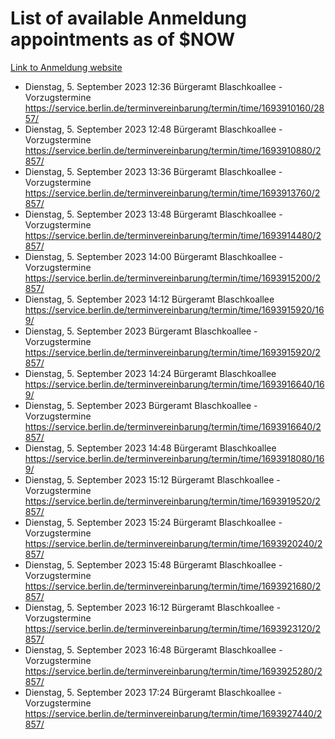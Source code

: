 # List of available Anmeldung appointments as of $NOW
[Link to Anmeldung website](https://service.berlin.de/terminvereinbarung/termin/tag.php?termin=1&anliegen[]=120686&dienstleisterlist=122210,122217,327316,122219,327312,122227,327314,122231,327346,122243,327348,122254,122252,329742,122260,329745,122262,329748,122271,327278,122273,327274,122277,327276,330436,122280,327294,122282,327290,122284,327292,122291,327270,122285,327266,122286,327264,122296,327268,150230,329760,122297,327286,122294,327284,122312,329763,122314,329775,122304,327330,122311,327334,122309,327332,317869,122281,327352,122279,329772,122283,122276,327324,122274,327326,122267,329766,122246,327318,122251,327320,122257,327322,122208,327298,122226,327300&herkunft=http%3A%2F%2Fservice.berlin.de%2Fdienstleistung%2F120686%2F)
- Dienstag, 5. September 2023 12:36 Bürgeramt Blaschkoallee - Vorzugstermine https://service.berlin.de/terminvereinbarung/termin/time/1693910160/2857/
- Dienstag, 5. September 2023 12:48 Bürgeramt Blaschkoallee - Vorzugstermine https://service.berlin.de/terminvereinbarung/termin/time/1693910880/2857/
- Dienstag, 5. September 2023 13:36 Bürgeramt Blaschkoallee - Vorzugstermine https://service.berlin.de/terminvereinbarung/termin/time/1693913760/2857/
- Dienstag, 5. September 2023 13:48 Bürgeramt Blaschkoallee - Vorzugstermine https://service.berlin.de/terminvereinbarung/termin/time/1693914480/2857/
- Dienstag, 5. September 2023 14:00 Bürgeramt Blaschkoallee - Vorzugstermine https://service.berlin.de/terminvereinbarung/termin/time/1693915200/2857/
- Dienstag, 5. September 2023 14:12 Bürgeramt Blaschkoallee https://service.berlin.de/terminvereinbarung/termin/time/1693915920/169/
- Dienstag, 5. September 2023  Bürgeramt Blaschkoallee - Vorzugstermine https://service.berlin.de/terminvereinbarung/termin/time/1693915920/2857/
- Dienstag, 5. September 2023 14:24 Bürgeramt Blaschkoallee https://service.berlin.de/terminvereinbarung/termin/time/1693916640/169/
- Dienstag, 5. September 2023  Bürgeramt Blaschkoallee - Vorzugstermine https://service.berlin.de/terminvereinbarung/termin/time/1693916640/2857/
- Dienstag, 5. September 2023 14:48 Bürgeramt Blaschkoallee https://service.berlin.de/terminvereinbarung/termin/time/1693918080/169/
- Dienstag, 5. September 2023 15:12 Bürgeramt Blaschkoallee - Vorzugstermine https://service.berlin.de/terminvereinbarung/termin/time/1693919520/2857/
- Dienstag, 5. September 2023 15:24 Bürgeramt Blaschkoallee - Vorzugstermine https://service.berlin.de/terminvereinbarung/termin/time/1693920240/2857/
- Dienstag, 5. September 2023 15:48 Bürgeramt Blaschkoallee - Vorzugstermine https://service.berlin.de/terminvereinbarung/termin/time/1693921680/2857/
- Dienstag, 5. September 2023 16:12 Bürgeramt Blaschkoallee - Vorzugstermine https://service.berlin.de/terminvereinbarung/termin/time/1693923120/2857/
- Dienstag, 5. September 2023 16:48 Bürgeramt Blaschkoallee - Vorzugstermine https://service.berlin.de/terminvereinbarung/termin/time/1693925280/2857/
- Dienstag, 5. September 2023 17:24 Bürgeramt Blaschkoallee - Vorzugstermine https://service.berlin.de/terminvereinbarung/termin/time/1693927440/2857/
